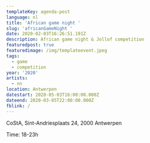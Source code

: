 ```yaml
---
templateKey: agenda-post
language: nl
title: 'African game night '
slug: 'africanGameNight '
date: 2020-02-03T16:26:51.191Z
description: African game night & Jollof competition
featuredpost: true
featuredimage: /img/templateevent.jpeg
tags:
  - game
  - competition
year: '2020'
artists:
  - nn
location: Antwerpen
datestart: 2020-05-03T16:00:00.000Z
dateend: 2020-03-05T22:00:00.000Z
fblink: /
---
```



 CoStA, Sint-Andriesplaats 24, 2000 Antwerpen

Time: 18-23h
